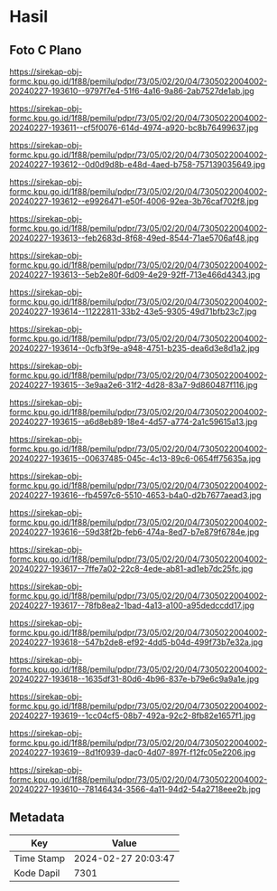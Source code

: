 # Hasil

## Foto C Plano

https://sirekap-obj-formc.kpu.go.id/1f88/pemilu/pdpr/73/05/02/20/04/7305022004002-20240227-193610--9797f7e4-51f6-4a16-9a86-2ab7527de1ab.jpg

https://sirekap-obj-formc.kpu.go.id/1f88/pemilu/pdpr/73/05/02/20/04/7305022004002-20240227-193611--cf5f0076-614d-4974-a920-bc8b76499637.jpg

https://sirekap-obj-formc.kpu.go.id/1f88/pemilu/pdpr/73/05/02/20/04/7305022004002-20240227-193612--0d0d9d8b-e48d-4aed-b758-757139035649.jpg

https://sirekap-obj-formc.kpu.go.id/1f88/pemilu/pdpr/73/05/02/20/04/7305022004002-20240227-193612--e9926471-e50f-4006-92ea-3b76caf702f8.jpg

https://sirekap-obj-formc.kpu.go.id/1f88/pemilu/pdpr/73/05/02/20/04/7305022004002-20240227-193613--feb2683d-8f68-49ed-8544-71ae5706af48.jpg

https://sirekap-obj-formc.kpu.go.id/1f88/pemilu/pdpr/73/05/02/20/04/7305022004002-20240227-193613--5eb2e80f-6d09-4e29-92ff-713e466d4343.jpg

https://sirekap-obj-formc.kpu.go.id/1f88/pemilu/pdpr/73/05/02/20/04/7305022004002-20240227-193614--11222811-33b2-43e5-9305-49d71bfb23c7.jpg

https://sirekap-obj-formc.kpu.go.id/1f88/pemilu/pdpr/73/05/02/20/04/7305022004002-20240227-193614--0cfb3f9e-a948-4751-b235-dea6d3e8d1a2.jpg

https://sirekap-obj-formc.kpu.go.id/1f88/pemilu/pdpr/73/05/02/20/04/7305022004002-20240227-193615--3e9aa2e6-31f2-4d28-83a7-9d860487f116.jpg

https://sirekap-obj-formc.kpu.go.id/1f88/pemilu/pdpr/73/05/02/20/04/7305022004002-20240227-193615--a6d8eb89-18e4-4d57-a774-2a1c59615a13.jpg

https://sirekap-obj-formc.kpu.go.id/1f88/pemilu/pdpr/73/05/02/20/04/7305022004002-20240227-193615--00637485-045c-4c13-89c6-0654ff75635a.jpg

https://sirekap-obj-formc.kpu.go.id/1f88/pemilu/pdpr/73/05/02/20/04/7305022004002-20240227-193616--fb4597c6-5510-4653-b4a0-d2b7677aead3.jpg

https://sirekap-obj-formc.kpu.go.id/1f88/pemilu/pdpr/73/05/02/20/04/7305022004002-20240227-193616--59d38f2b-feb6-474a-8ed7-b7e879f6784e.jpg

https://sirekap-obj-formc.kpu.go.id/1f88/pemilu/pdpr/73/05/02/20/04/7305022004002-20240227-193617--7ffe7a02-22c8-4ede-ab81-ad1eb7dc25fc.jpg

https://sirekap-obj-formc.kpu.go.id/1f88/pemilu/pdpr/73/05/02/20/04/7305022004002-20240227-193617--78fb8ea2-1bad-4a13-a100-a95dedccdd17.jpg

https://sirekap-obj-formc.kpu.go.id/1f88/pemilu/pdpr/73/05/02/20/04/7305022004002-20240227-193618--547b2de8-ef92-4dd5-b04d-499f73b7e32a.jpg

https://sirekap-obj-formc.kpu.go.id/1f88/pemilu/pdpr/73/05/02/20/04/7305022004002-20240227-193618--1635df31-80d6-4b96-837e-b79e6c9a9a1e.jpg

https://sirekap-obj-formc.kpu.go.id/1f88/pemilu/pdpr/73/05/02/20/04/7305022004002-20240227-193619--1cc04cf5-08b7-492a-92c2-8fb82e1657f1.jpg

https://sirekap-obj-formc.kpu.go.id/1f88/pemilu/pdpr/73/05/02/20/04/7305022004002-20240227-193619--8d1f0939-dac0-4d07-897f-f12fc05e2206.jpg

https://sirekap-obj-formc.kpu.go.id/1f88/pemilu/pdpr/73/05/02/20/04/7305022004002-20240227-193610--78146434-3566-4a11-94d2-54a2718eee2b.jpg


## Metadata

| Key        | Value               |
| ---------- | ------------------- |
| Time Stamp | 2024-02-27 20:03:47 |
| Kode Dapil | 7301                |



